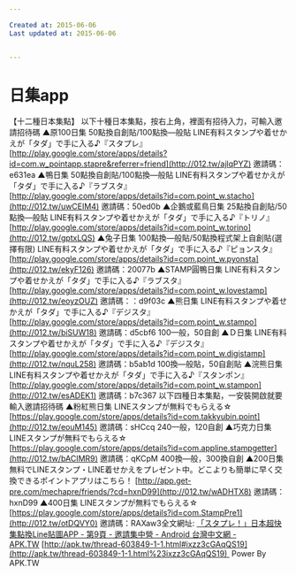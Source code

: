 ```yaml
---

Created at: 2015-06-06
Last updated at: 2015-06-06


---
```


# 日集app


【十二種日本集點】
以下十種日本集點，按右上角，裡面有招待入力，可輸入邀請招待碼
▲原100日集
50點換自創貼/100點換—般貼
LINE有料スタンプや着せかえが「タダ」で手に入る♪『スタプレ』
[http://play.google.com/store/apps/details?id=com.w_pointapp.stapre&referrer=friend](http://012.tw/ajlqPYZ)
邀請碼：e631ea
▲鴨日集
50點換自創貼/100點換—般貼
LINE有料スタンプや着せかえが「タダ」で手に入る♪『ラブスタ』
[http://play.google.com/store/apps/details?id=com.point_w.stacho](http://012.tw/uwCEIM4)
邀請碼：50ed0b
▲企鵝或藍鳥日集
25點換自創貼/50點換—般貼
LINE有料スタンプや着せかえが「タダ」で手に入る♪『トリノ』
[http://play.google.com/store/apps/details?id=com.point_w.torino](http://012.tw/gptxLQS)
▲兔子日集
100點換—般貼/50點換程式架上自創貼(選擇有限)
LINE有料スタンプや着せかえが「タダ」で手に入る♪『ピョンスタ』
[http://play.google.com/store/apps/details?id=com.point_w.pyonsta](http://012.tw/ekyF126)
邀請碼：20077b
▲STAMP圓鴨日集
LINE有料スタンプや着せかえが「タダ」で手に入る♪『ラブスタ』
[http://play.google.com/store/apps/details?id=com.point_w.lovestamp](http://012.tw/eoyzOUZ)
邀請碼：：d9f03c
▲熊日集
LINE有料スタンプや着せかえが「タダ」で手に入る♪『デジスタ』
[http://play.google.com/store/apps/details?id=com.point_w.stampo](http://012.tw/biSUW18)
邀請碼：d5cbf6
100—般，50自創
▲Ｄ日集
LINE有料スタンプや着せかえが「タダ」で手に入る♪『デジスタ』
[http://play.google.com/store/apps/details?id=com.point_w.digistamp](http://012.tw/nquL258)
邀請碼：b5ab1d
100換—般貼，50自創貼
▲浣熊日集
LINE有料スタンプや着せかえが「タダ」で手に入る♪『スタンポン』
[http://play.google.com/store/apps/details?id=com.point_w.stampon](http://012.tw/esADEK1)
邀請碼：b7c367
以下四種日本集點，一安裝開啟就要輸入邀請招待碼
▲粉紅熊日集
LINEスタンプが無料でもらえる☆
[https://play.google.com/store/apps/details?id=com.takkyubin.point](http://012.tw/eouM145)
邀請碼：sHCcq
240—般，120自創
▲巧克力日集
LINEスタンプが無料でもらえる☆
[https://play.google.com/store/apps/details?id=com.appline.stampgetter](http://012.tw/bACIMR9)
邀請碼：qKCpM
400換—般，300換自創
▲200日集
無料でLINEスタンプ・LINE着せかえをプレゼント中。どこよりも簡単に早く交換できるポイントアプリはこちら！
[http://app.get-pre.com/mechapre/friends/?cd=hxnD99](http://012.tw/wADHTX8)
邀請碼：hxnD99
▲400日集
LINEスタンプが無料でもらえる☆
[https://play.google.com/store/apps/details?id=com.StampPre1](http://012.tw/otDQVY0)
邀請碼：RAXaw3全文網址: [「スタプレ！」日本超快集點換Line貼圖APP - 第9頁 - 邀請集中營 - Android 台灣中文網 - APK.TW](http://apk.tw/thread-603849-1-1.html%23ixzz3cGAqQS19) [http://apk.tw/thread-603849-1-1.html#ixzz3cGAqQS19](http://apk.tw/thread-603849-1-1.html%23ixzz3cGAqQS19) 
Power By APK.TW

